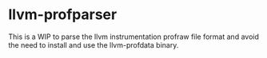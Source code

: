 # llvm-profparser

This is a WIP to parse the llvm instrumentation profraw file format and avoid
the need to install and use the llvm-profdata binary.
